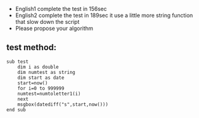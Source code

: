 - English1 complete the test in 156sec
- English2 complete the test in 189sec it use a little more string function that slow down the script
- Please propose your algorithm

## test method:
 
```
sub test
	dim i as double
	dim numtest as string
	dim start as date
	start=now()
	for i=0 to 999999
	numtest=numtoletter1(i)
	next
	msgbox(datediff("s",start,now()))
end sub
```
